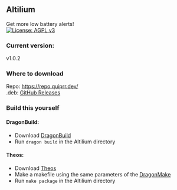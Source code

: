 ## Altilium
Get more low battery alerts!  
[![License: AGPL v3](https://img.shields.io/badge/License-AGPL%20v3-blue.svg)](https://www.gnu.org/licenses/agpl-3.0)
### Current version:  
v1.0.2  
### Where to download
Repo: https://repo.quiprr.dev/  
.deb: [GitHub Releases](https://github.com/ItHertzSoGood/Altilium/releases/)
### Build this yourself
#### DragonBuild:  
- Download [DragonBuild](https://github.com/DragonBuild/DragonBuild)
- Run `dragon build` in the Altilium directory
#### Theos:
- Download [Theos](https://github.com/theos/theos)
- Make a makefile using the same parameters of the [DragonMake](https://github.com/ItHertzSoGood/Altilium/blob/master/DragonMake)
- Run `make package` in the Altilium directory